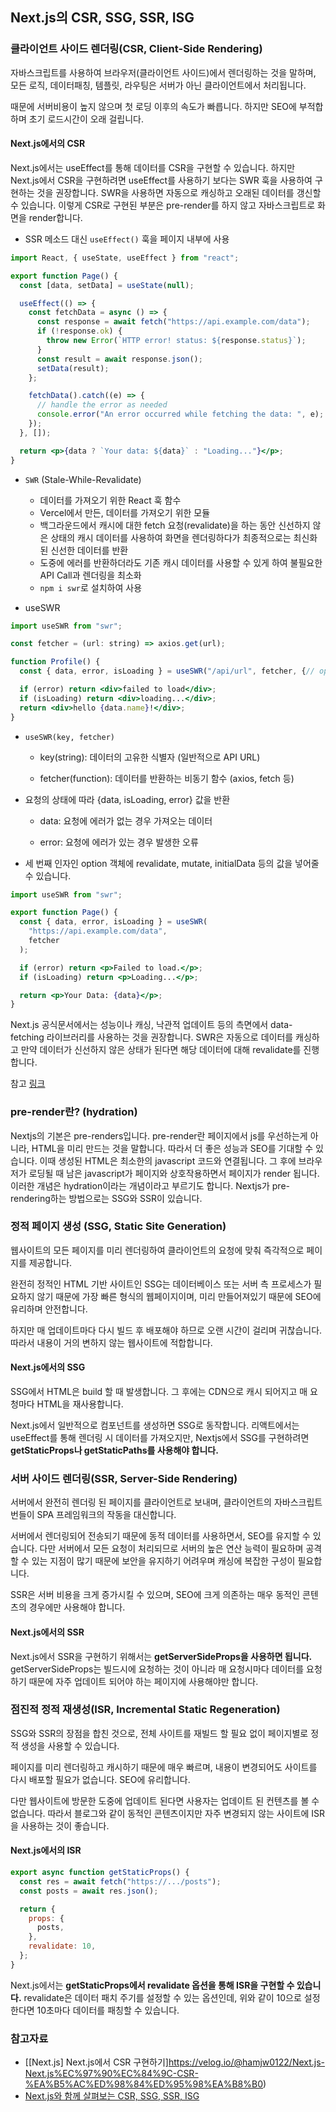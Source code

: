 ## Next.js의 CSR, SSG, SSR, ISG

### 클라이언트 사이드 렌더링(CSR, Client-Side Rendering)

자바스크립트를 사용하여 브라우저(클라이언트 사이드)에서 렌더링하는 것을 말하며, 모든 로직, 데이터패칭, 템플릿, 라우팅은 서버가 아닌 클라이언트에서 처리됩니다.

때문에 서버비용이 높지 않으며 첫 로딩 이후의 속도가 빠릅니다. 하지만 SEO에 부적합하며 초기 로드시간이 오래 걸립니다.

#### Next.js에서의 CSR

Next.js에서는 useEffect를 통해 데이터를 CSR을 구현할 수 있습니다. 하지만 Next.js에서 CSR을 구현하려면 useEffect를 사용하기 보다는 SWR 훅을 사용하여 구현하는 것을 권장합니다. SWR을 사용하면 자동으로 캐싱하고 오래된 데이터를 갱신할 수 있습니다.
이렇게 CSR로 구현된 부분은 pre-render를 하지 않고 자바스크립트로 화면을 render합니다.

- SSR 메소드 대신 `useEffect()` 훅을 페이지 내부에 사용

```jsx
import React, { useState, useEffect } from "react";

export function Page() {
  const [data, setData] = useState(null);

  useEffect(() => {
    const fetchData = async () => {
      const response = await fetch("https://api.example.com/data");
      if (!response.ok) {
        throw new Error(`HTTP error! status: ${response.status}`);
      }
      const result = await response.json();
      setData(result);
    };

    fetchData().catch((e) => {
      // handle the error as needed
      console.error("An error occurred while fetching the data: ", e);
    });
  }, []);

  return <p>{data ? `Your data: ${data}` : "Loading..."}</p>;
}
```

- `SWR` (Stale-While-Revalidate)

  - 데이터를 가져오기 위한 React 훅 함수
  - Vercel에서 만든, 데이터를 가져오기 위한 모듈
  - 백그라운드에서 캐시에 대한 fetch 요청(revalidate)을 하는 동안 신선하지 않은 상태의 캐시 데이터를 사용하여 화면을 렌더링하다가 최종적으로는 최신화된 신선한 데이터를 반환
  - 도중에 에러를 반환하더라도 기존 캐시 데이터를 사용할 수 있게 하여 불필요한 API Call과 렌더링을 최소화
  - `npm i swr`로 설치하여 사용

- useSWR

```jsx
import useSWR from "swr";

const fetcher = (url: string) => axios.get(url);

function Profile() {
  const { data, error, isLoading } = useSWR("/api/url", fetcher, {// option});

  if (error) return <div>failed to load</div>;
  if (isLoading) return <div>loading...</div>;
  return <div>hello {data.name}!</div>;
}
```

- `useSWR(key, fetcher)`

  - key(string): 데이터의 고유한 식별자 (일반적으로 API URL)

  - fetcher(function): 데이터를 반환하는 비동기 함수 (axios, fetch 등)

- 요청의 상태에 따라 {data, isLoading, error} 값을 반환

  - data: 요청에 에러가 없는 경우 가져오는 데이터

  - error: 요청에 에러가 있는 경우 발생한 오류

- 세 번째 인자인 option 객체에 revalidate, mutate, initialData 등의 값을 넣어줄 수 있습니다.

```jsx
import useSWR from "swr";

export function Page() {
  const { data, error, isLoading } = useSWR(
    "https://api.example.com/data",
    fetcher
  );

  if (error) return <p>Failed to load.</p>;
  if (isLoading) return <p>Loading...</p>;

  return <p>Your Data: {data}</p>;
}
```

Next.js 공식문서에서는 성능이나 캐싱, 낙관적 업데이트 등의 측면에서 data-fetching 라이브러리를 사용하는 것을 권장합니다.
SWR은 자동으로 데이터를 캐싱하고 만약 데이터가 신선하지 않은 상태가 된다면 해당 데이터에 대해 revalidate를 진행합니다.

참고 [링크](https://nextjs.org/docs/pages/building-your-application/data-fetching/client-side#client-side-data-fetching-with-useeffect)

### pre-render란? (hydration)

Nextjs의 기본은 pre-renders입니다. pre-render란 페이지에서 js를 우선하는게 아니라, HTML을 미리 만드는 것을 말합니다. 따라서 더 좋은 성능과 SEO를 기대할 수 있습니다. 이때 생성된 HTML은 최소한의 javascript 코드와 연결됩니다. 그 후에 브라우저가 로딩될 때 남은 javascript가 페이지와 상호작용하면서 페이지가 render 됩니다. 이러한 개념은 hydration이라는 개념이라고 부르기도 합니다. Nextjs가 pre-rendering하는 방법으로는 SSG와 SSR이 있습니다.

### 정적 페이지 생성 (SSG, Static Site Generation)

웹사이트의 모든 페이지를 미리 렌더링하여 클라이언트의 요청에 맞춰 즉각적으로 페이지를 제공합니다.

완전히 정적인 HTML 기반 사이트인 SSG는 데이터베이스 또는 서버 측 프로세스가 필요하지 않기 때문에 가장 빠른 형식의 웹페이지이며, 미리 만들어져있기 때문에 SEO에 유리하며 안전합니다.

하지만 매 업데이트마다 다시 빌드 후 배포해야 하므로 오랜 시간이 걸리며 귀찮습니다. 따라서 내용이 거의 변하지 않는 웹사이트에 적합합니다.

#### Next.js에서의 SSG

SSG에서 HTML은 build 할 때 발생합니다. 그 후에는 CDN으로 캐시 되어지고 매 요청마다 HTML을 재사용합니다.

Next.js에서 일반적으로 컴포넌트를 생성하면 SSG로 동작합니다.
리액트에서는 useEffect를 통해 렌더링 시 데이터를 가져오지만, Nextjs에서 SSG를 구현하려면 **getStaticProps나 getStaticPaths를 사용해야 합니다.**

### 서버 사이드 렌더링(SSR, Server-Side Rendering)

서버에서 완전히 렌더링 된 페이지를 클라이언트로 보내며, 클라이언트의 자바스크립트 번들이 SPA 프레임워크의 작동을 대신합니다.

서버에서 렌더링되어 전송되기 때문에 동적 데이터를 사용하면서, SEO를 유지할 수 있습니다. 다만 서버에서 모든 요청이 처리되므로 서버의 높은 연산 능력이 필요하며 공격할 수 있는 지점이 많기 때문에 보안을 유지하기 어려우며 캐싱에 복잡한 구성이 필요합니다.

SSR은 서버 비용을 크게 증가시킬 수 있으며, SEO에 크게 의존하는 매우 동적인 콘텐츠의 경우에만 사용해야 합니다.

#### Next.js에서의 SSR

Next.js에서 SSR을 구현하기 위해서는 **getServerSideProps을 사용하면 됩니다.** getServerSideProps는 빌드시에 요청하는 것이 아니라 매 요청시마다 데이터를 요청하기 때문에 자주 업데이트 되어야 하는 페이지에 사용해야만 합니다.

### 점진적 정적 재생성(ISR, Incremental Static Regeneration)

SSG와 SSR의 장점을 합친 것으로, 전체 사이트를 재빌드 할 필요 없이 페이지별로 정적 생성을 사용할 수 있습니다.

페이지를 미리 렌더링하고 캐시하기 때문에 매우 빠르며, 내용이 변경되어도 사이트를 다시 배포할 필요가 없습니다.
SEO에 유리합니다.

다만 웹사이트에 방문한 도중에 업데이트 된다면 사용자는 업데이트 된 컨텐츠를 볼 수 없습니다.
따라서 블로그와 같이 동적인 콘텐츠이지만 자주 변경되지 않는 사이트에 ISR을 사용하는 것이 좋습니다.

#### Next.js에서의 ISR

```jsx
export async function getStaticProps() {
  const res = await fetch("https://.../posts");
  const posts = await res.json();

  return {
    props: {
      posts,
    },
    revalidate: 10,
  };
}
```

Next.js에서는 **getStaticProps에서 revalidate 옵션을 통해 ISR을 구현할 수 있습니다.** revalidate은 데이터 패치 주기를 설정할 수 있는 옵션인데, 위와 같이 10으로 설정한다면 10초마다 데이터를 패칭할 수 있습니다.

### 참고자료

- [[Next.js] Next.js에서 CSR 구현하기]https://velog.io/@hamjw0122/Next.js-Next.js%EC%97%90%EC%84%9C-CSR-%EA%B5%AC%ED%98%84%ED%95%98%EA%B8%B0)
- [Next.js와 함께 살펴보는 CSR, SSG, SSR, ISG](https://velog.io/@te-ing/NextJS%EB%A1%9C-%EC%82%B4%ED%8E%B4%EB%B3%B4%EB%8A%94-SSG-ISG-SSR-CSR)
